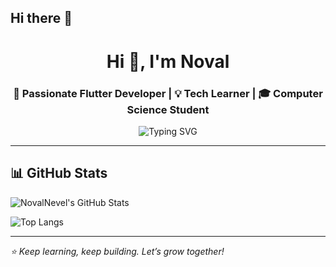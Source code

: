 ## Hi there 👋

<!--
**NovalNevel/NovalNevel** is a ✨ _special_ ✨ repository because its `README.md` (this file) appears on your GitHub profile.

Here are some ideas to get you started:

- 🔭 I’m currently working on ...
- 🌱 I’m currently learning ...
- 👯 I’m looking to collaborate on ...
- 🤔 I’m looking for help with ...
- 💬 Ask me about ...
- 📫 How to reach me: ...
- 😄 Pronouns: ...
- ⚡ Fun fact: ...

<h1 align="center">Hi 👋, I'm Noval Nevel</h1>
<h3 align="center">A passionate developer & lifelong learner</h3>

<p align="center">
  <img src="https://readme-typing-svg.herokuapp.com?font=Fira+Code&size=22&pause=1000&center=true&vCenter=true&width=435&lines=Welcome+to+my+GitHub!;Let's+build+something+awesome+%F0%9F%92%BB" alt="Typing SVG" />
</p>

---

### 👨‍💻 About Me
- 🌱 I’m currently learning **Flutter, Dart, and REST API integration**
- 💼 Working on projects like **Al-Qur'an digital app, student management system, and more**
- 🧠 Exploring topics in **UI/UX, authentication, and backend integration**
- 📫 Reach me at **novalnevel@gmail.com** (ganti dengan email aslimu)
- ⚡ Fun fact: I love solving problems and building clean UIs ✨

---

### 🛠️ Tech Stack
<p>
  <img src="https://img.shields.io/badge/Dart-0175C2?style=for-the-badge&logo=dart&logoColor=white"/>
  <img src="https://img.shields.io/badge/Flutter-02569B?style=for-the-badge&logo=flutter&logoColor=white"/>
  <img src="https://img.shields.io/badge/JavaScript-F7DF1E?style=for-the-badge&logo=javascript&logoColor=black"/>
  <img src="https://img.shields.io/badge/React-20232A?style=for-the-badge&logo=react&logoColor=61DAFB"/>
  <img src="https://img.shields.io/badge/PHP-777BB4?style=for-the-badge&logo=php&logoColor=white"/>
  <img src="https://img.shields.io/badge/MySQL-005C84?style=for-the-badge&logo=mysql&logoColor=white"/>
</p>

---

### 📊 GitHub Stats
<p align="center">
  <img src="https://github-readme-stats.vercel.app/api?username=NovalNevel&show_icons=true&theme=radical" alt="Noval's GitHub stats"/>
  <br/>
  <img src="https://github-readme-streak-stats.herokuapp.com/?user=NovalNevel&theme=radical" alt="Noval's GitHub streak"/>
</p>

---

### 📫 Let's Connect!
<p>
  <a href="https://www.linkedin.com/in/novalnevel/" target="_blank">
    <img src="https://img.shields.io/badge/LinkedIn-0A66C2?style=for-the-badge&logo=linkedin&logoColor=white" />
  </a>
  <a href="mailto:novalnevel@example.com">
    <img src="https://img.shields.io/badge/Email-EA4335?style=for-the-badge&logo=gmail&logoColor=white" />
  </a>
</p>

---

### 📌 Pinned Projects
<!-- Ganti dengan proyek-proyekmu -->
<!-- 
[![ReadMe Card](https://github-readme-stats.vercel.app/api/pin/?username=NovalNevel&repo=flutter-quran-app&theme=radical)](https://github.com/NovalNevel/flutter-quran-app)

[![ReadMe Card](https://github-readme-stats.vercel.app/api/pin/?username=NovalNevel&repo=student-management-php&theme=radical)](https://github.com/NovalNevel/student-management-php)

---
-->
<h1 align="center">Hi 👋, I'm Noval</h1>
<h3 align="center">🚀 Passionate Flutter Developer | 💡 Tech Learner | 🎓 Computer Science Student</h3>

<p align="center">
  <img src="https://readme-typing-svg.herokuapp.com?font=Fira+Code&size=22&duration=4000&pause=1000&center=true&vCenter=true&width=650&lines=Welcome+to+my+GitHub!;I+build+mobile+apps+using+Flutter;Also+love+React,+PHP+%26+MySQL" alt="Typing SVG" />
</p>



---
<!--
### 👨‍💻 About Me
- 🎯 Focused on full-stack mobile and web app development
- 🛠 Currently building: **Al-Qur'an App**, **Student Management System**
- 📚 Actively learning: **Flutter, Firebase, Tailwind CSS, REST API**
- 🌱 I love to turn ideas into working code and clean UI
- 🧠 Always improving my coding, design, and debugging skills

---

### 🛠 Tech Stack
> Languages, Frameworks & Tools I use:

**Frontend & UI:**
![Flutter](https://img.shields.io/badge/Flutter-02569B?style=flat&logo=flutter&logoColor=white)
![React](https://img.shields.io/badge/React-20232A?style=flat&logo=react&logoColor=61DAFB)
![Tailwind CSS](https://img.shields.io/badge/Tailwind_CSS-06B6D4?style=flat&logo=tailwind-css&logoColor=white)

**Backend & DB:**
![PHP](https://img.shields.io/badge/PHP-777BB4?style=flat&logo=php&logoColor=white)
![MySQL](https://img.shields.io/badge/MySQL-005C84?style=flat&logo=mysql&logoColor=white)
![Firebase](https://img.shields.io/badge/Firebase-FFCA28?style=flat&logo=firebase&logoColor=black)

**Tools:**
![VS Code](https://img.shields.io/badge/VS%20Code-007ACC?style=flat&logo=visual-studio-code&logoColor=white)
![Git](https://img.shields.io/badge/Git-F05032?style=flat&logo=git&logoColor=white)
![GitHub](https://img.shields.io/badge/GitHub-181717?style=flat&logo=github&logoColor=white)

---

### 🚀 Projects & Repositories
<p>
  <a href="https://github.com/NovalNevel/flutter-quran-app">📱 Flutter Al-Qur'an App</a><br>
  <a href="https://github.com/NovalNevel/student-management-php">📊 Student Management (PHP + MySQL)</a><br>
  <a href="https://github.com/NovalNevel/flutter-auth-google">🔐 Flutter Auth with Google</a><br>
  <a href="https://github.com/NovalNevel/react-tafsir-app">📖 Tafsir App with React</a>
</p>

---

### 📈 GitHub Stats

<p align="center">
  <img src="https://github-readme-stats.vercel.app/api?username=NovalNevel&show_icons=true&theme=radical" width="48%" />
  <img src="https://github-readme-streak-stats.herokuapp.com/?user=NovalNevel&theme=radical" width="48%" />
</p>

<p align="center">
  <img src="https://github-profile-summary-cards.vercel.app/api/cards/profile-details?username=NovalNevel&theme=radical" />
</p>

---

### 📚 Learning Path & Certifications
- ✅ Flutter & Dart Fundamentals – Dicoding
- ✅ REST API Integration – Udemy
- 🎯 Currently taking: **Clean Architecture with Flutter** & **Firebase Authentication**

---


### 💬 Daily Dev Quote
> "Code is like humor. When you have to explain it, it’s bad." — Cory House

---

### 🤝 Let's Connect!
<p>
  <a href="mailto:novalnevel@example.com"><img src="https://img.shields.io/badge/Gmail-EA4335?style=flat&logo=gmail&logoColor=white" /></a>
  <a href="https://www.linkedin.com/in/novalnevel"><img src="https://img.shields.io/badge/LinkedIn-0A66C2?style=flat&logo=linkedin&logoColor=white" /></a>
  <a href="https://github.com/NovalNevel"><img src="https://img.shields.io/badge/GitHub-181717?style=flat&logo=github&logoColor=white" /></a>
</p>

---
-->
## 📊 GitHub Stats

![NovalNevel's GitHub Stats](https://github-readme-stats.vercel.app/api?username=NovalNevel&show_icons=true&theme=tokyonight)

![Top Langs](https://github-readme-stats.vercel.app/api/top-langs/?username=NovalNevel&layout=compact&theme=tokyonight)

---
_⭐️ Keep learning, keep building. Let’s grow together!_

